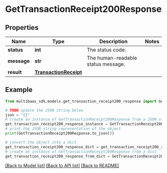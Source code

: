 # GetTransactionReceipt200Response


## Properties

Name | Type | Description | Notes
------------ | ------------- | ------------- | -------------
**status** | **int** | The status code. | 
**message** | **str** | The human-readable status message. | 
**result** | [**TransactionReceipt**](TransactionReceipt.md) |  | 

## Example

```python
from multibaas_sdk.models.get_transaction_receipt200_response import GetTransactionReceipt200Response

# TODO update the JSON string below
json = "{}"
# create an instance of GetTransactionReceipt200Response from a JSON string
get_transaction_receipt200_response_instance = GetTransactionReceipt200Response.from_json(json)
# print the JSON string representation of the object
print(GetTransactionReceipt200Response.to_json())

# convert the object into a dict
get_transaction_receipt200_response_dict = get_transaction_receipt200_response_instance.to_dict()
# create an instance of GetTransactionReceipt200Response from a dict
get_transaction_receipt200_response_from_dict = GetTransactionReceipt200Response.from_dict(get_transaction_receipt200_response_dict)
```
[[Back to Model list]](../README.md#documentation-for-models) [[Back to API list]](../README.md#documentation-for-api-endpoints) [[Back to README]](../README.md)


